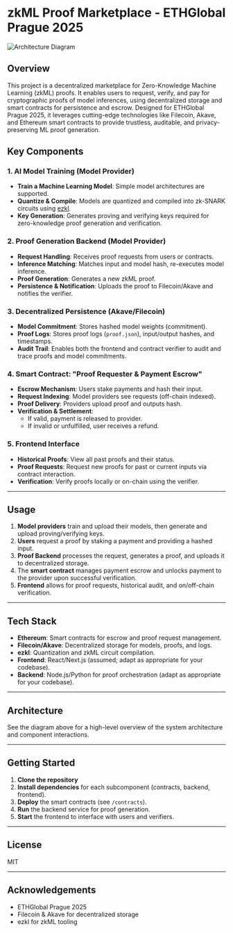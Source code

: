 # zkML Proof Marketplace - ETHGlobal Prague 2025

![Architecture Diagram](image1)

## Overview

This project is a decentralized marketplace for Zero-Knowledge Machine Learning (zkML) proofs. It enables users to request, verify, and pay for cryptographic proofs of model inferences, using decentralized storage and smart contracts for persistence and escrow. Designed for ETHGlobal Prague 2025, it leverages cutting-edge technologies like Filecoin, Akave, and Ethereum smart contracts to provide trustless, auditable, and privacy-preserving ML proof generation.

## Key Components

### 1. AI Model Training (Model Provider)

- **Train a Machine Learning Model**: Simple model architectures are supported.
- **Quantize & Compile**: Models are quantized and compiled into zk-SNARK circuits using [ezkl](https://github.com/zkonduit/ezkl).
- **Key Generation**: Generates proving and verifying keys required for zero-knowledge proof generation and verification.

### 2. Proof Generation Backend (Model Provider)

- **Request Handling**: Receives proof requests from users or contracts.
- **Inference Matching**: Matches input and model hash, re-executes model inference.
- **Proof Generation**: Generates a new zkML proof.
- **Persistence & Notification**: Uploads the proof to Filecoin/Akave and notifies the verifier.

### 3. Decentralized Persistence (Akave/Filecoin)

- **Model Commitment**: Stores hashed model weights (commitment).
- **Proof Logs**: Stores proof logs (`proof.json`), input/output hashes, and timestamps.
- **Audit Trail**: Enables both the frontend and contract verifier to audit and trace proofs and model commitments.

### 4. Smart Contract: "Proof Requester & Payment Escrow"

- **Escrow Mechanism**: Users stake payments and hash their input.
- **Request Indexing**: Model providers see requests (off-chain indexed).
- **Proof Delivery**: Providers upload proof and outputs hash.
- **Verification & Settlement**: 
  - If valid, payment is released to provider.
  - If invalid or unfulfilled, user receives a refund.

### 5. Frontend Interface

- **Historical Proofs**: View all past proofs and their status.
- **Proof Requests**: Request new proofs for past or current inputs via contract interaction.
- **Verification**: Verify proofs locally or on-chain using the verifier.

---

## Usage

1. **Model providers** train and upload their models, then generate and upload proving/verifying keys.
2. **Users** request a proof by staking a payment and providing a hashed input.
3. **Proof Backend** processes the request, generates a proof, and uploads it to decentralized storage.
4. The **smart contract** manages payment escrow and unlocks payment to the provider upon successful verification.
5. **Frontend** allows for proof requests, historical audit, and on/off-chain verification.

---

## Tech Stack

- **Ethereum**: Smart contracts for escrow and proof request management.
- **Filecoin/Akave**: Decentralized storage for models, proofs, and logs.
- **ezkl**: Quantization and zkML circuit compilation.
- **Frontend**: React/Next.js (assumed; adapt as appropriate for your codebase).
- **Backend**: Node.js/Python for proof orchestration (adapt as appropriate for your codebase).

---

## Architecture

See the diagram above for a high-level overview of the system architecture and component interactions.

---

## Getting Started

1. **Clone the repository**
2. **Install dependencies** for each subcomponent (contracts, backend, frontend).
3. **Deploy** the smart contracts (see `/contracts`).
4. **Run** the backend service for proof generation.
5. **Start** the frontend to interface with users and verifiers.

---

## License

MIT

---

## Acknowledgements

- ETHGlobal Prague 2025
- Filecoin & Akave for decentralized storage
- ezkl for zkML tooling
